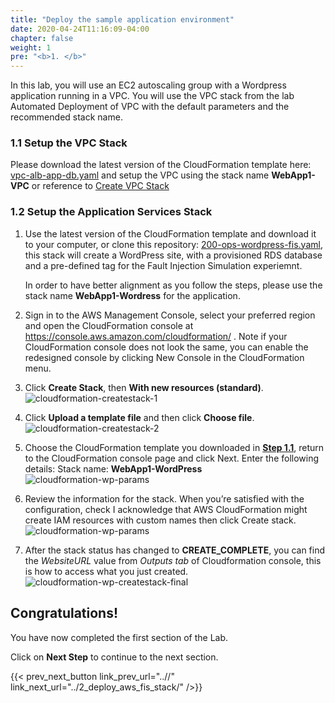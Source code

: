 ```yaml
---
title: "Deploy the sample application environment"
date: 2020-04-24T11:16:09-04:00
chapter: false
weight: 1
pre: "<b>1. </b>"
---
```


In this lab, you will use an EC2 autoscaling group with a Wordpress application running in a VPC. You will use the VPC stack from the lab Automated Deployment of VPC with the default parameters and the recommended stack name. 

### 1.1 Setup the VPC Stack

Please download the latest version of the CloudFormation template here: [vpc-alb-app-db.yaml](/Common/Create_VPC_Stack/Code/vpc-alb-app-db.yaml) and setup the VPC using the stack name **WebApp1-VPC**
or reference to [Create VPC Stack](/security/200_labs/200_automated_deployment_of_vpc/1_create_vpc_stack/)

### 1.2 Setup the Application Services Stack

1.  Use the latest version of the CloudFormation template and download it to your computer, or clone this repository: [200-ops-wordpress-fis.yaml](/Operations/200_Anticipate_failure_with_fault_injection_simulator/Code/200-ops-wordpress-fis.yaml), this stack will create a WordPress site, with a provisioned RDS database and a pre-defined tag for the Fault Injection Simulation experiemnt.

    In order to have better alignment as you follow the steps, please use the stack name **WebApp1-Wordress** for the application.

2. Sign in to the AWS Management Console, select your preferred region and open the CloudFormation console at https://console.aws.amazon.com/cloudformation/ . Note if your CloudFormation console does not look the same, you can enable the redesigned console by clicking New Console in the CloudFormation menu.

3. Click **Create Stack**, then **With new resources (standard)**.
 ![cloudformation-createstack-1](/Operations/200_Anticipate_failure_with_fault_injection_simulator/Images/session1-cloudformation-createstack-1.png)

4. Click **Upload a template file** and then click **Choose file**.
![cloudformation-createstack-2](/Operations/200_Anticipate_failure_with_fault_injection_simulator/Images/session1-cloudformation-createstack-2.png)

5. Choose the CloudFormation template you downloaded in [**Step 1.1**](#11-setup-the-vpc-stack), return to the CloudFormation console page and click Next.
Enter the following details:
Stack name: **WebApp1-WordPress**
![cloudformation-wp-params](/Operations/200_Anticipate_failure_with_fault_injection_simulator/Images/session1-cloudformation-wp-params.png)

6. Review the information for the stack. When you’re satisfied with the configuration, check I acknowledge that AWS CloudFormation might create IAM resources with custom names then click Create stack.
![cloudformation-wp-params](/Operations/200_Anticipate_failure_with_fault_injection_simulator/Images/session1-cloudformation-wp-createstack-final.png)

7. After the stack status has changed to **CREATE_COMPLETE**, you can find the *WebsiteURL* value from *Outputs tab* of Cloudformation console, this is how to access what you just created.
![cloudformation-wp-createstack-final](/Operations/200_Anticipate_failure_with_fault_injection_simulator/Images/session1-cloudformation-wp-createstack-complete.png)


## Congratulations! 

You have now completed the first section of the Lab.

Click on **Next Step** to continue to the next section.

{{< prev_next_button link_prev_url="..//" link_next_url="../2_deploy_aws_fis_stack/" />}}


